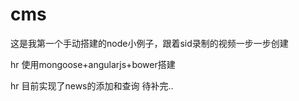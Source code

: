 # cms
这是我第一个手动搭建的node小例子，跟着sid录制的视频一步一步创建

hr
使用mongoose+angularjs+bower搭建

hr
目前实现了news的添加和查询
待补完..
